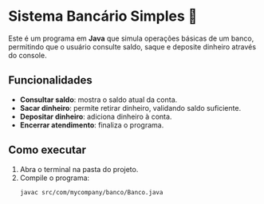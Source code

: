 # Sistema Bancário Simples 🏦

Este é um programa em **Java** que simula operações básicas de um banco, permitindo que o usuário consulte saldo, saque e deposite dinheiro através do console.

## Funcionalidades
- **Consultar saldo**: mostra o saldo atual da conta.
- **Sacar dinheiro**: permite retirar dinheiro, validando saldo suficiente.
- **Depositar dinheiro**: adiciona dinheiro à conta.
- **Encerrar atendimento**: finaliza o programa.

## Como executar
1. Abra o terminal na pasta do projeto.
2. Compile o programa:
   ```bash
   javac src/com/mycompany/banco/Banco.java
